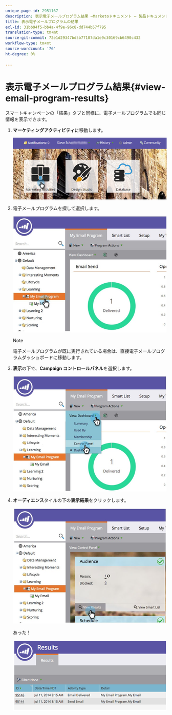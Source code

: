 ```yaml
---
unique-page-id: 2951167
description: 表示電子メールプログラム結果 —Marketoドキュメント — 製品ドキュメント
title: 表示電子メールプログラムの結果
exl-id: 31bb94f5-bb4a-4f9e-96c8-dd744b57f795
translation-type: tm+mt
source-git-commit: 72e1d29347bd5b77107da1e9c30169cb6490c432
workflow-type: tm+mt
source-wordcount: '76'
ht-degree: 0%

---
```


# 表示電子メールプログラム結果{#view-email-program-results}

スマートキャンペーンの「結果」タブと同様に、電子メールプログラムでも同じ情報を表示できます。

1. **マーケティングアクティビティ**&#x200B;に移動します。

   ![](assets/login-marketing-activities-2.png)

1. 電子メールプログラムを探して選択します。

   ![](assets/selectemailprogram3.jpg)

   >[!NOTE]
   >
   >電子メールプログラムが既に実行されている場合は、直接電子メールプログラムダッシュボードに移動します。

1. **表示**&#x200B;の下で、**Campaign コントロールパネル**&#x200B;を選択します。

   ![](assets/controlpanelview.jpg)

1. **オーディエンス**&#x200B;タイルの下の&#x200B;**表示結果**&#x200B;をクリックします。

   ![](assets/audiencetile.jpg)

   あった！

   ![](assets/image2014-9-22-11-3a15-3a49.png)
